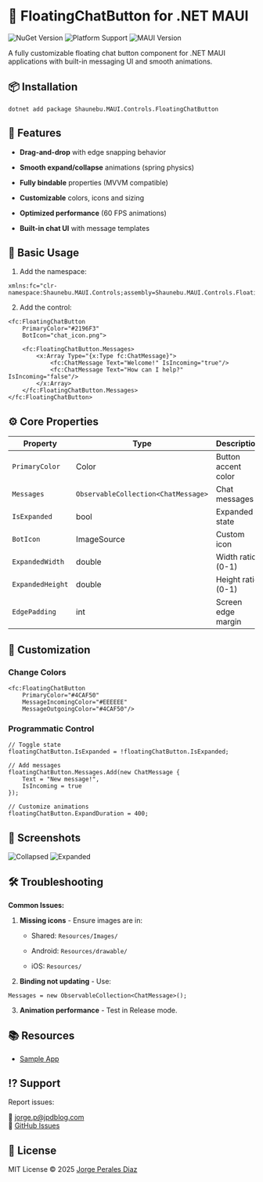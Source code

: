 ﻿# 🚀 FloatingChatButton for .NET MAUI

![NuGet Version](https://img.shields.io/nuget/v/Shaunebu.MAUI.Controls.FloatingChatButton?color=blue&label=NuGet)
![Platform Support](https://img.shields.io/badge/platforms-Android|iOS-lightgrey)
![MAUI Version](https://img.shields.io/badge/.NET%20MAUI-%3E%3D9.0-blueviolet)

A fully customizable floating chat button component for .NET MAUI applications with built-in messaging UI and smooth animations.

## 📦 Installation
```
dotnet add package Shaunebu.MAUI.Controls.FloatingChatButton
```

🎯 Features
-----------

*   **Drag-and-drop** with edge snapping behavior
    
*   **Smooth expand/collapse** animations (spring physics)
    
*   **Fully bindable** properties (MVVM compatible)
    
*   **Customizable** colors, icons and sizing
    
*   **Optimized performance** (60 FPS animations)
    
*   **Built-in chat UI** with message templates
    

🚀 Basic Usage
--------------

1.  Add the namespace:
```
xmlns:fc="clr-namespace:Shaunebu.MAUI.Controls;assembly=Shaunebu.MAUI.Controls.FloatingChatButton"
```

2.  Add the control:
```
<fc:FloatingChatButton
    PrimaryColor="#2196F3"
    BotIcon="chat_icon.png">
    
    <fc:FloatingChatButton.Messages>
        <x:Array Type="{x:Type fc:ChatMessage}">
            <fc:ChatMessage Text="Welcome!" IsIncoming="true"/>
            <fc:ChatMessage Text="How can I help?" IsIncoming="false"/>
        </x:Array>
    </fc:FloatingChatButton.Messages>
</fc:FloatingChatButton>
```

⚙️ Core Properties
------------------

| Property | Type | Description | Default |
| --- | --- | --- | --- |
| `PrimaryColor` | Color | Button accent color | `#2196F3` |
| `Messages` | `ObservableCollection<ChatMessage>` | Chat messages | Empty |
| `IsExpanded` | bool | Expanded state | `false` |
| `BotIcon` | ImageSource | Custom icon | `icon_bot` |
| `ExpandedWidth` | double | Width ratio (0-1) | `0.8` |
| `ExpandedHeight` | double | Height ratio (0-1) | `0.6` |
| `EdgePadding` | int | Screen edge margin | `20` |

🎨 Customization
----------------

### Change Colors
```
<fc:FloatingChatButton
    PrimaryColor="#4CAF50"
    MessageIncomingColor="#EEEEEE"
    MessageOutgoingColor="#4CAF50"/>
```

### Programmatic Control
```
// Toggle state
floatingChatButton.IsExpanded = !floatingChatButton.IsExpanded;

// Add messages
floatingChatButton.Messages.Add(new ChatMessage {
    Text = "New message!",
    IsIncoming = true
});

// Customize animations
floatingChatButton.ExpandDuration = 400;
```

📱 Screenshots
--------------

![Collapsed](https://dev.azure.com/jpdmaui/32808558-5c79-418c-906e-a9f52802efc6/_apis/git/repositories/a8c6dfa9-4558-4758-a8b8-6ca3b7f94576/Items?path=/.attachments/Screenshot%202025-07-24%20135441-4e2d7e5c-8050-461d-bde7-16cbf6cb62dc.png&download=false&resolveLfs=true&%24format=octetStream&api-version=5.0-preview.1&sanitize=true&versionDescriptor.version=wikiMaster)
![Expanded](https://dev.azure.com/jpdmaui/32808558-5c79-418c-906e-a9f52802efc6/_apis/git/repositories/a8c6dfa9-4558-4758-a8b8-6ca3b7f94576/Items?path=/.attachments/Screenshot%202025-07-24%20135614-acec17e9-1499-4bd3-bc4f-ce4f8b0b7651.png&download=false&resolveLfs=true&%24format=octetStream&api-version=5.0-preview.1&sanitize=true&versionDescriptor.version=wikiMaster)

🛠 Troubleshooting
------------------

**Common Issues:**
1.  **Missing icons** - Ensure images are in:
    *   Shared: `Resources/Images/`
        
    *   Android: `Resources/drawable/`
        
    *   iOS: `Resources/`
        
2.  **Binding not updating** - Use:
    
```
Messages = new ObservableCollection<ChatMessage>(); 
```

3.  **Animation performance** - Test in Release mode.
    

📚 Resources
------------

*   [Sample App](https://github.com/shaunebu/FloatingChatButton-Sample)
    

⁉️ Support
----------

Report issues:  

📧 [jorge.p@jpdblog.com](https://mailto:jorge.p@shaunebu.com/)  
🐛 [GitHub Issues](https://github.com/jpd21122012/FloatingChatButton/issues)

📄 License
----------

MIT License © 2025 [Jorge Perales Diaz](https://jpdblog.com/)